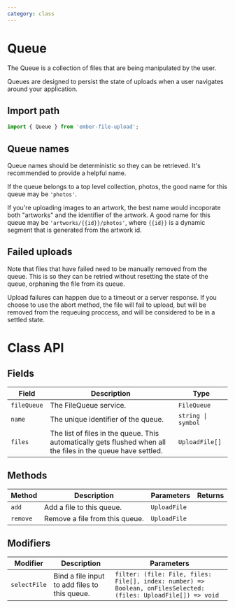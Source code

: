 ```yaml
---
category: class
---
```


# Queue

The Queue is a collection of files that are being manipulated by the user.

Queues are designed to persist the state of uploads when a user navigates around your application.

## Import path

```js
import { Queue } from 'ember-file-upload';
```

## Queue names

Queue names should be deterministic so they can be retrieved. It's recommended to provide a helpful name.

If the queue belongs to a top level collection, photos, the good name for this queue may be `'photos'`.

If you're uploading images to an artwork, the best name would incoporate both "artworks" and the identifier of the artwork. A good name for this queue may be `'artworks/{{id}}/photos'`, where `{{id}}` is a dynamic segment that is generated from the artwork id.

## Failed uploads

Note that files that have failed need to be manually removed from the queue. This is so they can be retried without resetting the state of the queue, orphaning the file from its queue.

Upload failures can happen due to a timeout or a server response. If you choose to use the abort method, the file will fail to upload, but will be removed from the requeuing proccess, and will be considered to be in a settled state.

# Class API

## Fields

| Field       | Description                                                                                                   | Type               |
| ----------- | ------------------------------------------------------------------------------------------------------------- | ------------------ |
| `fileQueue` | The FileQueue service.                                                                                        | `FileQueue`        |
| `name`      | The unique identifier of the queue.                                                                           | `string \| symbol` |
| `files`     | The list of files in the queue. This automatically gets flushed when all the files in the queue have settled. | `UploadFile[]`     |

## Methods

| Method   | Description                    | Parameters   | Returns |
| -------- | ------------------------------ | ------------ | ------- |
| `add`    | Add a file to this queue.      | `UploadFile` |         |
| `remove` | Remove a file from this queue. | `UploadFile` |         |

## Modifiers

| Modifier     | Description                                   | Parameters                                                                                                      |
| ------------ | --------------------------------------------- | --------------------------------------------------------------------------------------------------------------- |
| `selectFile` | Bind a file input to add files to this queue. | `filter: (file: File, files: File[], index: number) => Boolean, onFilesSelected: (files: UploadFile[]) => void` |
